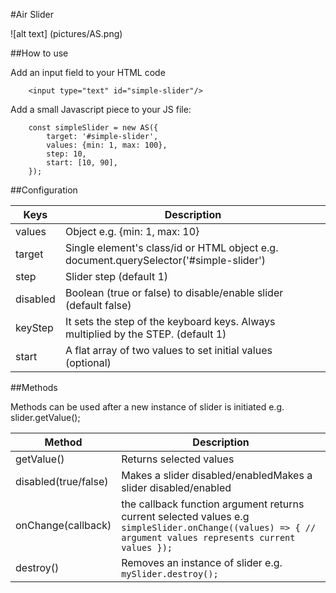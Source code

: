 #Air Slider

![alt text] (pictures/AS.png)

##How to use

Add an input field to your HTML code

```
    <input type="text" id="simple-slider"/>
```

Add a small Javascript piece to your JS file:

```
    const simpleSlider = new AS({
        target: '#simple-slider',
        values: {min: 1, max: 100},
        step: 10,
        start: [10, 90],
    });
```

##Configuration

| Keys | Description |
| ----------- | ----------- |
| values | Object e.g. {min: 1, max: 10}|
| target   | Single element's class/id or HTML object e.g. document.querySelector('#simple-slider') |
| step | Slider step (default 1)|
| disabled | Boolean (true or false) to disable/enable slider (default false) |
| keyStep | It sets the step of the keyboard keys. Always multiplied by the STEP. (default 1)
| start | A flat array of two values to set initial values (optional) |

##Methods

Methods can be used after a new instance of slider is initiated e.g. slider.getValue();

| Method | Description |
| ----------- | ----------- |
| getValue() | Returns selected values |
| disabled(true/false) | Makes a slider disabled/enabledMakes a slider disabled/enabled |
| onChange(callback) | the callback function argument returns current selected values e.g ```simpleSlider.onChange((values) => { // argument values represents current values });```|
| destroy() | Removes an instance of slider e.g. ```mySlider.destroy();``` |
